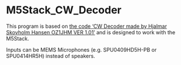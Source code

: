 # M5Stack_CW_Decoder

 This program is based on [the code ‘CW Decoder made by Hjalmar Skovholm Hansen OZ1JHM VER 1.01’](http://oz1jhm.dk/content/very-simpel-cw-decoder-easy-build) and is designed to work with the M5Stack.

 Inputs can be MEMS Microphones (e.g. SPU0409HD5H-PB or SPU0414HR5H) instead of speakers.

